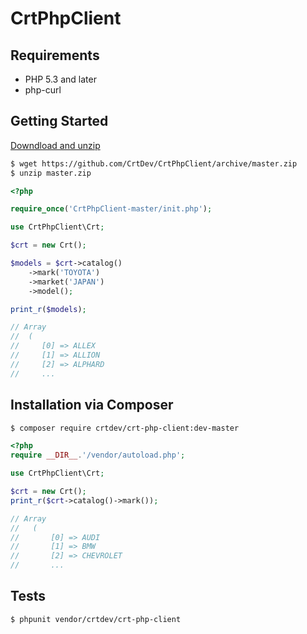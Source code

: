 CrtPhpClient
============

Requirements
------------

 * PHP 5.3 and later
 * php-curl

Getting Started
---------------

[Downdload and unzip](https://github.com/CrtDev/CrtPhpClient/archive/master.zip)

```bash
$ wget https://github.com/CrtDev/CrtPhpClient/archive/master.zip
$ unzip master.zip
```



```php
<?php

require_once('CrtPhpClient-master/init.php');

use CrtPhpClient\Crt;

$crt = new Crt();

$models = $crt->catalog()
    ->mark('TOYOTA')
    ->market('JAPAN')
    ->model();

print_r($models);

// Array
//  (
//     [0] => ALLEX
//     [1] => ALLION
//     [2] => ALPHARD
//     ...
```

Installation via Composer
-------------------------

```bash
$ composer require crtdev/crt-php-client:dev-master
```

```php
<?php
require __DIR__.'/vendor/autoload.php';

use CrtPhpClient\Crt;

$crt = new Crt();
print_r($crt->catalog()->mark());

// Array
//   (
//       [0] => AUDI
//       [1] => BMW
//       [2] => CHEVROLET
//       ...
```

Tests
-----

```bash
$ phpunit vendor/crtdev/crt-php-client
```